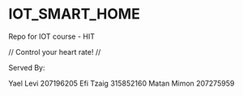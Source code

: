 # IOT_SMART_HOME
Repo for IOT course - HIT

// Control your heart rate! //

Served By: 

Yael Levi 207196205
Efi Tzaig 315852160
Matan Mimon 207275959
